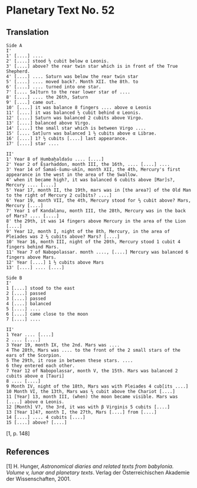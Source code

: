 Planetary Text No. 52
=====================

Translation
-----------

    Side A
    I'
    1' [....] ....
    2' [....] stood ½ cubit below α Leonis.
    3' [....] above? the rear twin star which is in front of the True Shepherd.
    4' [....] .... Saturn was below the rear twin star
    5' [....] .... moved back?. Month XII. the 8th. to
    6' [....] .... turned into one star.
    7' [.... Sa]turn to the rear lower star of ....
    8' [....] .... the 26th, Saturn
    9' [....] came out.
    10' [....] it was balance 8 fingers .... above α Leonis
    11' [....] it was balanced ½ cubit behind α Leonis.
    12' [....] Saturn was balanced 2 cubits above Virgo.
    13' [....] balanced above Virgo.
    14' [....] the small star which is between Virgo ....
    15' [.... Sat]urn was balanced 1 ½ cubits above α Librae.
    16' [....] 1? ½ cubits [....] last appearance.
    17' [....] star ....

    II'
    1' Year 8 of Ḫumbaḫaldašu .... [....]
    2' Year 2 of Esarhaddon, month III, the 16th, .... [....] ....
    3' Year 14 of Šamaš-šumu-ukīn, month XII, the 4th, Mercury's first appearance in the west in the area of the Swallow.
    4' when it became high?, it was balanced 6 cubits above [Mar]s?, Mercury .... [....]
    5' Year 17, month II, the 19th, mars was in [the area?] of the Old Man to the right of Mercury 2 cu[bits? ....]
    6' Year 19, month VII, the 4th, Mercury stood for ⅔ cubit above? Mars, Mercury [....]
    7' Year 1 of Kandalanu, month III, the 28th, Mercury was in the back of Mars? .... [....]
    8' the 29th, it was 14 fingers above Mercury in the area of the Lion [....]
    9' Year 12, month I, night of the 8th, Mercury, in the area of Pleiades was 2 ⅔ cubits above? Mars? [....]
    10' Year 16, month III, night of the 20th, Mercury stood 1 cubit 4 fingers behind Mars.
    11' Year 7 of Nabopolassar. month ...., [....] Mercury was balanced 6 fingers above Mars.
    12' Year [....] 1 ½ cubits above Mars
    13' [....] .... [....]

    Side B
    I'
    1 [....] stood to the east
    2 [....] passed
    3 [....] passed
    4 [....] balanced
    5 [....] ....
    6 [....] came close to the moon
    7 [....] ....

    II'
    1 Year .... [....]
    2 .... [....]
    3 Year 19, month IX, the 2nd. Mars was ....
    4 The 28th, Mars was .... to the front of the 2 small stars of the ears of the Scorpion.
    5 The 29th, it rose in between these stars. ....
    6 they entered each other.
    7 Year 12 of Nabopolassar, month V, the 15th. Mars was balanced 2 cubits above α [Tauri]
    8 .... [....]
    9 Month IV, night of the 18th, Mars was with Pleiades 4 cub[its ....]
    10 Month VI, the 13th, Mars was ⅔ cubit above the Chariot [....]
    11 [Year] 13, month III, (when) the moon became visible. Mars was [....] above α Leonis.
    12 [Month] V?, the 3rd, it was with β Virginis 5 cubits [....]
    13 [Year 1]4?, month I, the 27th, Mars [....] from [....]
    14 [....] .... 4 cubits [....]
    15 [....] above? [....]

\[1, p. 148\]

References
----------

\[1\] H. Hunger, *Astronomical diaries and related texts from babylonia.
Volume v, lunar and planetary texts*. Verlag der Österreichischen
Akademie der Wissenschaften, 2001.
